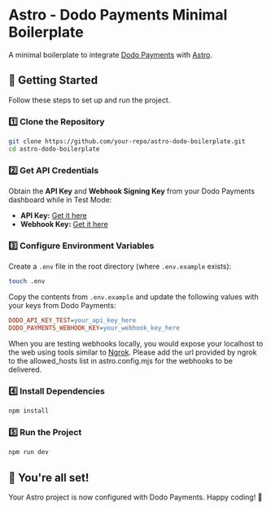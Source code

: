 # Astro - Dodo Payments Minimal Boilerplate

A minimal boilerplate to integrate [Dodo Payments](https://dodopayments.com/) with [Astro](https://astro.build/).

## 🚀 Getting Started

Follow these steps to set up and run the project.

### 1️⃣ Clone the Repository
```sh
git clone https://github.com/your-repo/astro-dodo-boilerplate.git
cd astro-dodo-boilerplate
```

### 2️⃣ Get API Credentials
Obtain the **API Key** and **Webhook Signing Key** from your Dodo Payments dashboard while in Test Mode:
- **API Key:** [Get it here](https://app.dodopayments.com/developer/api-keys)
- **Webhook Key:** [Get it here](https://app.dodopayments.com/developer/webhooks)

### 3️⃣ Configure Environment Variables
Create a `.env` file in the root directory (where `.env.example` exists):
```sh
touch .env
```
Copy the contents from `.env.example` and update the following values with your keys from Dodo Payments:
```ini
DODO_API_KEY_TEST=your_api_key_here
DODO_PAYMENTS_WEBHOOK_KEY=your_webhook_key_here
```

When you are testing webhooks locally, you would expose your localhost to the web using tools similar to [Ngrok](https://ngrok.com/).
Please add the url provided by ngrok to the allowed_hosts list in astro.config.mjs for the webhooks to be delivered.


### 4️⃣ Install Dependencies
```sh
npm install
```

### 5️⃣ Run the Project
```sh
npm run dev
```

## 🎉 You're all set!
Your Astro project is now configured with Dodo Payments. Happy coding! 🚀
